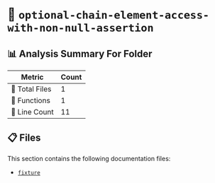 # 📁 `optional-chain-element-access-with-non-null-assertion`

## 📊 Analysis Summary For Folder

| Metric | Count |
|--------|-------|
| 📁 Total Files | 1 |
| 🔧 Functions | 1 |
| 🔢 Line Count | 11 |


## 📋 Files

This section contains the following documentation files:

- [`fixture`](./fixture.md)